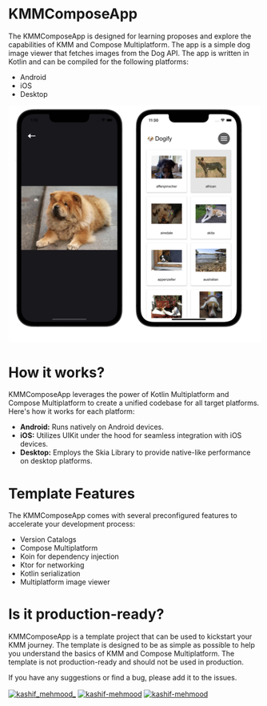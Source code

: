 # KMMComposeApp

The KMMComposeApp is designed for learning proposes and explore the capabilities of KMM and Compose Multiplatform. 
The app is a simple dog image viewer that fetches images from the Dog API. The app is written in Kotlin and can be compiled 
for the following platforms:
<ul>
<li> Android </li>
<li> iOS </li>
<li> Desktop </li>
</ul>

![Screenshot 2023-06-14 at 8 06 39 PM](https://raw.githubusercontent.com/bytecode0/kmmcomposeApp/master/dogify_app.jpg)

# How it works?
KMMComposeApp leverages the power of Kotlin Multiplatform and Compose Multiplatform to create a unified codebase for all target platforms. Here's how it works for each platform:

<ul>
<li><b>Android:</b> Runs natively on Android devices. </li>
<li><b>iOS:</b> Utilizes UIKit under the hood for seamless integration with iOS devices. </li>
<li><b>Desktop:</b> Employs the Skia Library to provide native-like performance on desktop platforms. </li>
</ul>

# Template Features
The KMMComposeApp comes with several preconfigured features to accelerate your development process:

<ul>
<li> Version Catalogs </li>
<li> Compose Multiplatform </li>
<li> Koin for dependency injection </li>
<li> Ktor for networking </li>
<li> Kotlin serialization </li>
<li> Multiplatform image viewer</li>
</ul>

# Is it production-ready?
KMMComposeApp is a template project that can be used to kickstart your KMM journey. The template is designed to be as simple as possible to help you understand the basics of KMM and Compose Multiplatform. 
The template is not production-ready and should not be used in production.

If you have any suggestions or find a bug, please add it to the issues.

<p align="left">
<a href="https://twitter.com/" target="blank"><img align="center" src="https://raw.githubusercontent.com/rahuldkjain/github-profile-readme-generator/master/src/images/icons/Social/twitter.svg" alt="kashif_mehmood_" height="30" width="40" /></a>
<a href="https://www.linkedin.com/in/luis-vespa-b6351447/" target="blank"><img align="center" src="https://raw.githubusercontent.com/rahuldkjain/github-profile-readme-generator/master/src/images/icons/Social/linked-in-alt.svg" alt="kashif-mehmood" height="30" width="40" /></a>
<a href="https://stackoverflow.com/users/11641002/luis-vespa" target="blank"><img align="center" src="https://raw.githubusercontent.com/rahuldkjain/github-profile-readme-generator/master/src/images/icons/Social/stack-overflow.svg" alt="kashif-mehmood" height="30" width="40" /></a>


